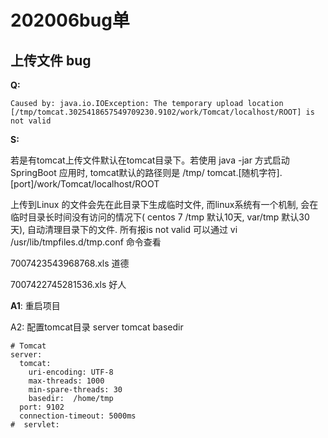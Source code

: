 # 202006bug单

## 上传文件 bug

**Q:**

```
Caused by: java.io.IOException: The temporary upload location [/tmp/tomcat.3025418657549709230.9102/work/Tomcat/localhost/ROOT] is not valid
```





**S:**      

若是有tomcat上传文件默认在tomcat目录下。若使用 java -jar 方式启动 SpringBoot 应用时, tomcat默认的路径则是 /tmp/ tomcat.[随机字符].[port]/work/Tomcat/localhost/ROOT

 上传到Linux 的文件会先在此目录下生成临时文件, 而linux系统有一个机制, 会在临时目录长时间没有访问的情况下( centos 7 /tmp 默认10天, var/tmp 默认30 天), 自动清理目录下的文件. 所有报is not valid
 可以通过 vi /usr/lib/tmpfiles.d/tmp.conf 命令查看



7007423543968768.xls 道德

7007422745281536.xls 好人

**A1**: 重启项目

A2: 配置tomcat目录 server tomcat basedir

```
# Tomcat
server:
  tomcat:
    uri-encoding: UTF-8
    max-threads: 1000
    min-spare-threads: 30
    basedir:  /home/tmp
  port: 9102
  connection-timeout: 5000ms
#  servlet:
```



